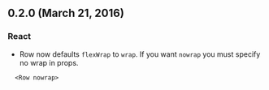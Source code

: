 ## 0.2.0 (March 21, 2016)

### React
- Row now defaults `flexWrap` to `wrap`. If you want `nowrap` you must specify no wrap in props.
```
  <Row nowrap>
```
